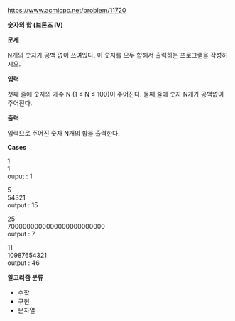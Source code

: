 https://www.acmicpc.net/problem/11720

**숫자의 합 (브론즈 IV)**

**문제**

N개의 숫자가 공백 없이 쓰여있다. 이 숫자를 모두 합해서 출력하는 프로그램을 작성하시오.

**입력**

첫째 줄에 숫자의 개수 N (1 ≤ N ≤ 100)이 주어진다. 둘째 줄에 숫자 N개가 공백없이 주어진다.

**출력**

입력으로 주어진 숫자 N개의 합을 출력한다.

**Cases**

1<br>
1<br>
ouput : 1

5<br>
54321<br>
output : 15

25<br>
7000000000000000000000000<br>
output : 7

11<br>
10987654321<br>
output : 46

**알고리즘 분류**

- 수학
- 구현
- 문자열